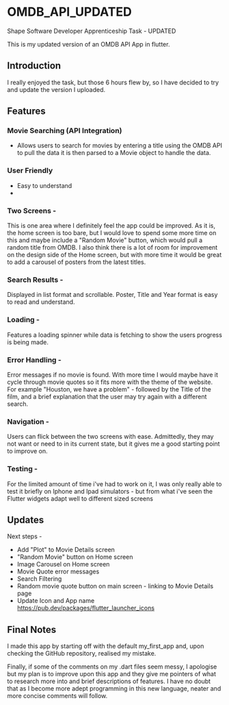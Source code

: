 # OMDB_API_UPDATED

Shape Software Developer Apprenticeship Task - UPDATED

This is my updated version of an OMDB API App in flutter.

## Introduction

I really enjoyed the task, but those 6 hours flew by, so I have decided to try and update the version I uploaded.

## Features

### Movie Searching (API Integration)

- Allows users to search for movies by entering a title using the OMDB API to pull the data it is then parsed to a Movie object to handle the data.

### User Friendly 

 - Easy to understand
 - 

### Two Screens - 

This is one area where I definitely feel the app could be improved. 
As it is, the home screen is too bare, but I would love to spend some more time on this and maybe include a "Random Movie" button, which would pull a random title from OMDB. 
I also think there is a lot of room for improvement on the design side of the Home screen, but with more time it would be great to add a carousel of posters from the latest titles.

### Search Results - 

Displayed in list format and scrollable. Poster, Title and Year format is easy to read and understand.

### Loading  - 

Features a loading spinner while data is fetching to show the users progress is being made.

### Error Handling - 

Error messages if no movie is found. With more time I would maybe have it cycle through movie quotes so it fits more with the theme of the website.
For example "Houston, we have a problem" - followed by the Title of the film, and a brief explanation that the user may try again with a different search.

### Navigation - 

Users can flick between the two screens with ease. Admittedly, they may not want or need to in its current state, but it gives me a good starting point to improve on.

### Testing - 

For the limited amount of time i've had to work on it, I was only really able to test it briefly on Iphone and Ipad simulators - but from what i've seen the Flutter widgets adapt well to different sized screens

## Updates

Next steps - 

- Add "Plot" to Movie Details screen
- "Random Movie" button on Home screen
- Image Carousel on Home screen
- Movie Quote error messages
- Search Filtering 
- Random movie quote button on main screen - linking to Movie Details page
- Update Icon and App name https://pub.dev/packages/flutter_launcher_icons

## Final Notes

 I made this app by starting off with the default my_first_app and, upon checking the GitHub repository, realised my mistake.

 Finally, if some of the comments on my .dart files seem messy, I apologise but my plan is to improve upon this app and they give me pointers of what to research more into and brief descriptions of features. I have no doubt that as I become more adept programming in this new language, neater and more concise comments will follow.




